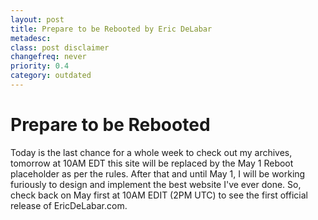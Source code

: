 ```yaml
---
layout: post
title: Prepare to be Rebooted by Eric DeLabar
metadesc: 
class: post disclaimer
changefreq: never
priority: 0.4
category: outdated
---
```

# Prepare to be Rebooted

Today is the last chance for a whole week to check out my archives, tomorrow at 10AM EDT this 
site will be replaced by the May 1 Reboot placeholder as per the rules. After that and until 
May 1, I will be working furiously to design and implement the best website I've ever done. 
So, check back on May first at 10AM EDIT (2PM UTC) to see the first official release of EricDeLabar.com.